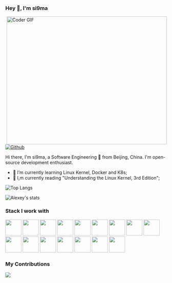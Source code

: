 ### Hey 👋, I'm si9ma

<img align="right" src="https://media.giphy.com/media/SWoSkN6DxTszqIKEqv/giphy.gif" alt="Coder GIF" width="500" height="400">

[![Github](https://img.shields.io/github/followers/si9ma?label=Follow&style=social)](https://github.com/si9ma)

Hi there, I'm si9ma, a Software Engineering 🚀 from Beijing, China. I'm open-source development enthusiast.

- 🌱 I’m currently learning Linux Kernel, Docker and K8s;
- 🚀 I,m currently reading "Understanding the Linux Kernel, 3rd Edition";

![Top Langs](https://github-readme-stats.vercel.app/api/top-langs/?username=si9ma&layout=compact&hide=html)

![Alexey's stats](https://github-readme-stats.vercel.app/api?username=si9ma&show_icons=true&count_private=true)

### Stack I work with
<code><img height="50" src="https://www.vectorlogo.zone/logos/golang/golang-ar21.svg"></code>
<code><img height="50" src="https://www.vectorlogo.zone/logos/linux/linux-ar21.svg"></code>
<code><img height="50" src="https://www.vectorlogo.zone/logos/docker/docker-ar21.svg"></code>
<code><img height="50" src="https://www.vectorlogo.zone/logos/kubernetes/kubernetes-ar21.svg"></code>
<code><img height="50" src="https://www.vectorlogo.zone/logos/github/github-ar21.svg"></code>
<code><img height="50" src="https://www.vectorlogo.zone/logos/elastic/elastic-ar21.svg"></code>
<code><img height="50" src="https://www.vectorlogo.zone/logos/python/python-ar21.svg"></code>
<code><img height="50" src="https://www.vectorlogo.zone/logos/mysql/mysql-ar21.svg"></code>
<code><img height="50" src="https://www.vectorlogo.zone/logos/redis/redis-ar21.svg"></code>
<code><img height="50" src="https://www.vectorlogo.zone/logos/numpy/numpy-ar21.svg"></code>
<code><img height="50" src="https://www.vectorlogo.zone/logos/gnu_bash/gnu_bash-ar21.svg"></code>
<code><img height="50" src="https://www.vectorlogo.zone/logos/git-scm/git-scm-ar21.svg"></code>
<code><img height="50" src="https://www.vectorlogo.zone/logos/centos/centos-ar21.svg"></code>
<code><img height="50" src="https://www.vectorlogo.zone/logos/mongodb/mongodb-ar21.svg"></code>
<code><img height="50" src="https://www.vectorlogo.zone/logos/w3_html5/w3_html5-ar21.svg"></code>
<code><img height="50" src="https://www.vectorlogo.zone/logos/javascript/javascript-ar21.svg"></code>

### My Contributions

<a href="https://github.com/goplus/gop">
  <img align="left" src="https://github-readme-stats.vercel.app/api/pin/?username=goplus&repo=gop&show_owner=true" />
</a>
